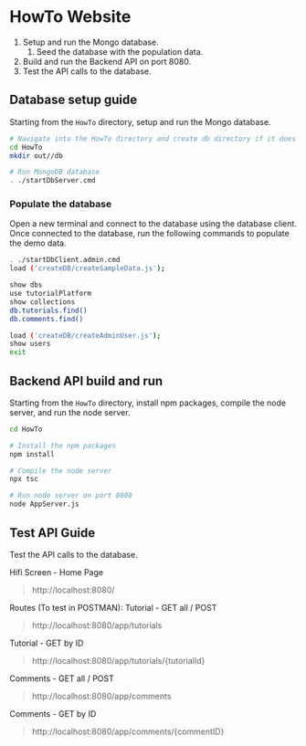 # HowTo Website

1. Setup and run the Mongo database.
    1. Seed the database with the population data.
1. Build and run the Backend API on port 8080.
1. Test the API calls to the database.

## Database setup guide

Starting from the `HowTo` directory, setup and run the Mongo database.

```bash
# Navigate into the HowTo directory and create db directory if it does not exist.
cd HowTo
mkdir out//db

# Run MongoDB database
. ./startDbServer.cmd
```

### Populate the database

Open a new terminal and connect to the database using the database client. Once connected to the database, run the following commands to populate the demo data.

```bash
. ./startDbClient.admin.cmd
load ('createDB/createSampleData.js');

show dbs
use tutorialPlatform
show collections
db.tutorials.find()
db.comments.find()

load ('createDB/createAdminUser.js');
show users
exit
```

## Backend API build and run

Starting from the `HowTo` directory, install npm packages, compile the node server, and run the node server.

```bash
cd HowTo

# Install the npm packages
npm install

# Compile the node server
npx tsc

# Run node server on port 8080
node AppServer.js
```

## Test API Guide

Test the API calls to the database.

Hifi Screen - Home Page
> http://localhost:8080/

Routes (To test in POSTMAN):
Tutorial - GET all / POST
> http://localhost:8080/app/tutorials

Tutorial - GET by ID
> http://localhost:8080/app/tutorials/{tutorialId}

Comments - GET all / POST
> http://localhost:8080/app/comments

Comments - GET by ID
> http://localhost:8080/app/comments/{commentID}
